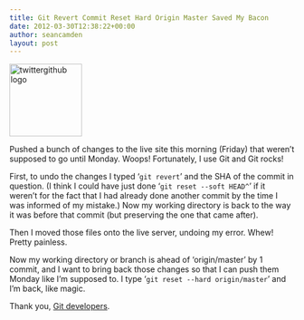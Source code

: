 ```yaml
---
title: Git Revert Commit Reset Hard Origin Master Saved My Bacon
date: 2012-03-30T12:38:22+00:00
author: seancamden
layout: post
---
```

[<img class="alignnone size-full wp-image-428" title="twittergithub logo" src="http://www.seancamden.com/wp-content/uploads/2012/03/twittergithub2_reasonably_small.png" alt="twittergithub logo" width="128" height="128" />](http://www.seancamden.com/wp-content/uploads/2012/03/twittergithub2_reasonably_small.png)

Pushed a bunch of changes to the live site this morning (Friday) that weren&#8217;t supposed to go until Monday. Woops! Fortunately, I use Git and Git rocks!

First, to undo the changes I typed &lsquo;`git revert`&rsquo; and the SHA of the commit in question. (I think I could have just done &lsquo;`git reset --soft HEAD^`&rsquo; if it weren&#8217;t for the fact that I had already done another commit by the time I was informed of my mistake.) Now my working directory is back to the way it was before that commit (but preserving the one that came after).

Then I moved those files onto the live server, undoing my error. Whew! Pretty painless.

Now my working directory or branch is ahead of &lsquo;origin/master&rsquo; by 1 commit, and I want to bring back those changes so that I can push them Monday like I&#8217;m supposed to. I type &lsquo;`git reset --hard origin/master`&rsquo; and I&#8217;m back, like magic.

Thank you, [Git developers](https://github.com/).